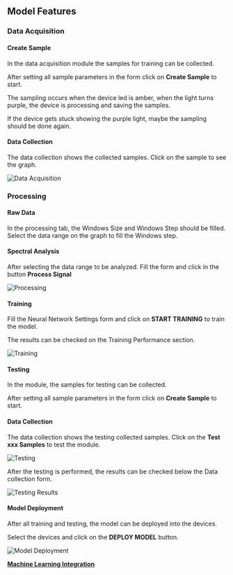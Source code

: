 ## Model Features

### Data Acquisition

#### Create Sample

In the data acquisition module the samples for training can be collected.

After setting all sample parameters in the form click on **Create Sample** to start.

The sampling occurs when the device led is amber, when the light turns purple, the device is processing and saving the samples.

If the device gets stuck showing the purple light, maybe the sampling should be done again.

#### Data Collection

The data collection shows the collected samples. Click on the sample to see the graph.

![Data Acquisition](/gitbook/assets/pybytes/ml/data_acquisition_graph.png)

### Processing

#### Raw Data

In the processing tab, the Windows Size and Windows Step should be filled. Select the data range on the graph to fill the Windows step.

#### Spectral Analysis

After selecting the data range to be analyzed. Fill the form and click in the button **Process Signal**

![Processing](/gitbook/assets/pybytes/ml/processing.png)

#### Training

Fill the Neural Network Settings form and click on **START TRAINING** to train the model.

The results can be checked on the Training Performance section.

![Training](/gitbook/assets/pybytes/ml/training.png)

#### Testing

In the module, the samples for testing can be collected.

After setting all sample parameters in the form click on **Create Sample** to start.

#### Data Collection

The data collection shows the testing collected samples. Click on the **Test xxx Samples** to test the module.

![Testing](/gitbook/assets/pybytes/ml/testing.png)

After the testing is performed, the results can be checked below the Data collection form.

![Testing Results](/gitbook/assets/pybytes/ml/testing_results.png)

#### Model Deployment

After all training and testing, the model can be deployed into the devices.

Select the devices and click on the **DEPLOY MODEL** button.

![Model Deployment](/gitbook/assets/pybytes/ml/deploy.png)

[**Machine Learning Integration**](/pybytes/mlintegration)
